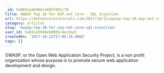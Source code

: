 ```yaml
---
_id: 5a88e1aabd6dca0d5f0d1c70
title: OWASP Top 10 for ASP.net Core - SQL Injection
url: https://dotnetcoretutorials.com/2017/10/11/owasp-top-10-asp-net-core-sql-injection/
category: articles
slug: 'owasp-top-10-for-asp-net-core-sql-injection'
user_id: 5a83ce59d6eb0005c4ecda2c
createdOn: '2017-10-12T17:05:16.000Z'
tags: []
---
```


OWASP, or the Open Web Application Security Project, is a non profit organization whose purpose is to promote secure web application development and design. 
